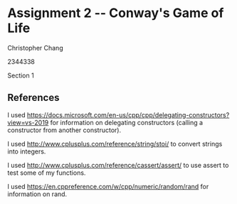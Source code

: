 # Assignment 2 -- Conway's Game of Life 
Christopher Chang

2344338

Section 1

## References
I used 
https://docs.microsoft.com/en-us/cpp/cpp/delegating-constructors?view=vs-2019
for information on delegating constructors (calling a constructor from another constructor).

I used http://www.cplusplus.com/reference/string/stoi/ to convert strings into integers.

I used http://www.cplusplus.com/reference/cassert/assert/ to use assert to test
some of my functions.

I used https://en.cppreference.com/w/cpp/numeric/random/rand for information on
rand.